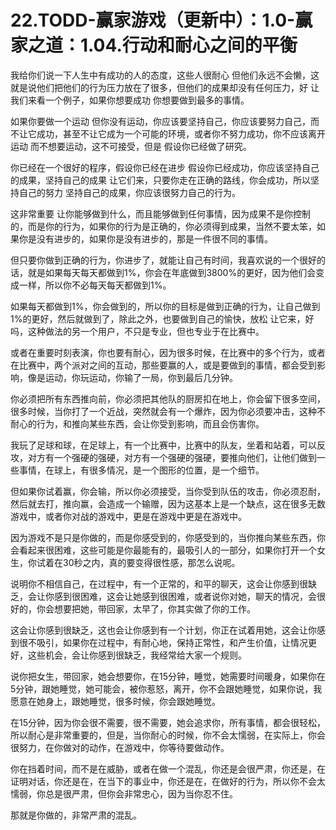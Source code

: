 # 22.TODD-赢家游戏（更新中）：1.0-赢家之道：1.04.行动和耐心之间的平衡

我给你们说一下人生中有成功的人的态度，这些人很耐心 但他们永远不会懒，这就是说他们把他们的行为压力放在了很多，但他们的成果却没有任何压力，好 让我们来看一个例子，如果你想要成功 你想要做到最多的事情。

如果你要做一个运动 但你没有运动，你应该要坚持自己，你应该要努力自己，而不让它成功，甚至不让它成为一个可能的环境，或者你不努力成功，你不应该离开运动 而不想要运动，这不可接受，但是 假设你已经做了研究。

你已经在一个很好的程序，假设你已经在进步 假设你已经成功，你应该坚持自己的成果，坚持自己的成果 让它们来，只要你走在正确的路线，你会成功，所以坚持自己的努力 坚持自己的成果，你应该很努力自己的行为。

这非常重要 让你能够做到什么，而且能够做到任何事情，因为成果不是你控制的，而是你的行为，如果你的行为是正确的，你必须得到成果，当然不要太笨，如果你是没有进步的，如果你是没有进步的，那是一件很不同的事情。

但只要你做到正确的行为，你进步了，就能让自己有时间，我喜欢说的一个很好的话，就是如果每天每天都做到1%，你会在年底做到3800%的更好，因为他们会变成一样，所以你不必每天每天都做到1%。

如果每天都做到1%，你会做到的，所以你的目标是做到正确的行为，让自己做到1%的更好，然后就做到了，除此之外，也要做到自己的愉快，放松 让它来，好吗，这种做法的另一个用户，不只是专业，但也专业于在比赛中。

或者在重要时刻表演，你也要有耐心，因为很多时候，在比赛中的多个行为，或者在比赛中，两个派对之间的互动，那些要赢的人，或是要做到的事情，都会受到影响，像是运动，你玩运动，你输了一局，你到最后几分钟。

你必须把所有东西推向前，你必须把其他队的厨房扣在地上，你会留下很多空间，很多时候，当你打了一个近战，突然就会有一个爆炸，因为你必须要冲击，这种不耐心的行为，和推向某些东西，会让你受到影响，而且会伤害你。

我玩了足球和球，在足球上，有一个比赛中，比赛中的队友，坐着和站着，可以反攻，对方有一个强硬的强硬，对方有一个强硬的强硬，要推向他们，让他们做到一些事情，在球上，有很多情况，是一个图形的位置，是一个细节。

但如果你试着赢，你会输，所以你必须接受，当你受到队伍的攻击，你必须忍耐，然后就去打，推向赢，会造成一个输赠，因为这基本上是一个缺点，这在很多无数游戏中，或者你对战的游戏中，更是在游戏中更是在游戏中。

因为游戏不是只是你做的，而是你感受到的，你感受到的，当你推向某些东西，你会看起来很困难，这些可能是你最能有的，最吸引人的一部分，如果你打开一个女生，你试着在30秒之内，真的要变得很性感，那怎么说呢。

说明你不相信自己，在过程中，有一个正常的，和平的聊天，这会让你感到很缺乏，会让你感到很困难，这会让她感到很困难，或者说你对她，聊天的情况，会很好的，你会想要把她，带回家，太早了，你其实做了你的工作。

这会让你感到很缺乏，这也会让你感到有一个计划，你正在试着用她，这会让你感到很不吸引，如果你在过程中，有耐心地，保持正常性，和产生价值，让情况更好，这些机会，会让你感到很缺乏，我经常给大家一个规则。

说你把女生，带回家，她会想要你，在15分钟，睡觉，她需要时间暖身，如果你在5分钟，跟她睡觉，她可能会，被你惹怒，离开，你不会跟她睡觉，如果你说，我愿意在她身上，跟她睡觉，很多时候，你会跟她睡觉。

在15分钟，因为你会很不需要，很不需要，她会追求你，所有事情，都会很轻松，所以耐心是非常重要的，但是，当你耐心的时候，你不会太懦弱，在实际上，你会很努力，在你做对的动作，在游戏中，你等待要做动作。

你在挡着时间，而不是在威胁，或者在做一个混乱，你还是会很严肃，你还是，在证明对话，你还是在，在当下的事业中，你还是在，在做好的行为，所以你不会太懦弱，你总是很严肃，但你会非常忠心，因为当你忍不住。

那就是你做的，非常严肃的混乱。